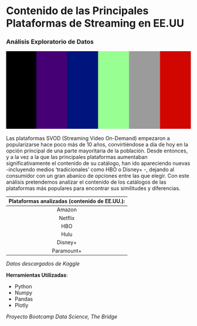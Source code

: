# Contenido de las Principales Plataformas de Streaming en EE.UU

### Análisis Exploratorio de Datos
![img](https://raw.githubusercontent.com/LLR-Laura/EDA_Plataformas_Streaming/master/graficos/Plataformas_Streaming.png)



Las plataformas SVOD (Streaming Video On-Demand) empezaron a popularizarse hace poco más de 10 años, convirtiéndose a día de hoy en la opción principal de una parte mayoritaria de la población. Desde entonces, y a la vez a la que las principales plataformas aumentaban significativamente el contenido de su catálogo, han ido apareciendo nuevas -incluyendo medios ‘tradicionales’ como HBO o Disney+ -, dejando al consumidor con un gran abanico de opciones entre las que elegir. Con este análisis pretendemos analizar el contenido de los catálogos de las plataformas más populares para encontrar sus similitudes y diferencias.

| **Plataformas analizadas (contenido de EE.UU.):** |
| :---: |
| Amazon |
| Netflix |
| HBO |
| Hulu |
| Disney+ |
| Paramount+ |

*Datos descargados de Kaggle*

**Herramientas Utilizadas**:

- Python
- Numpy
- Pandas
- Plotly

*Proyecto Bootcamp Data Science, The Bridge*
